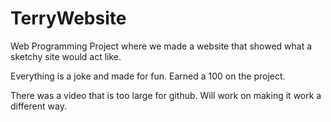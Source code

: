 # TerryWebsite
Web Programming Project where we made a website that showed what a sketchy site would act like.

Everything is a joke and made for fun. Earned a 100 on the project.

There was a video that is too large for github. Will work on making it work a different way.
